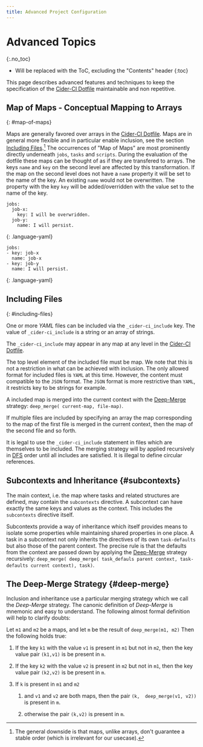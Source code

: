 ```yaml
---
title: Advanced Project Configuration 
---
```

# Advanced Topics
{:.no_toc}

* Will be replaced with the ToC, excluding the "Contents" header
{:toc}

This page describes advanced features and techniques to keep the specification
of the [Cider-CI Dotfile] maintainable and non repetitive.


## Map of Maps - Conceptual Mapping to Arrays
{: #map-of-maps}

Maps are generally favored over arrays in the [Cider-CI Dotfile]. Maps are in
general more flexible and in particular enable inclusion, see the section
[Including Files](#including-files).[^map-order] The occurrences of  "Map of
Maps" are most prominently directly underneath `jobs`, `tasks` and `scripts`.
During the evaluation of the dotfile these  maps can be thought of as if they
are transfered to arrays. The keys `name` and `key` on the second level are
affected by this transformation. If the map on the second level does not have
a `name` property it will be set to the name of the key. An existing `name`
would not be overwritten. The property with the key `key` will be
added/overridden with the value set to the name of the key.

    jobs: 
      job-x:
        key: I will be overwridden.
      job-y: 
        name: I will persist.
  {: .language-yaml}

    jobs: 
    - key: job-x 
      name: job-x
    - key: job-y 
      name: I will persist. 
  {: .language-yaml}


[^map-order]: The general downside is that maps, unlike arrays, don't guarantee a stable order (which is irrelevant for our usecase).

## Including Files 
{: #including-files}

One or more  _YAML_ files can be included via the `_cider-ci_include` key. The
value of `_cider-ci_include` is a string or an array of strings. 

The `_cider-ci_include` may appear in any map at any level in the [Cider-CI
Dotfile].

The top level element of the included file must be map. We note that this is
not a restriction in what can be achieved with inclusion. The only allowed
format for included files is `YAML` at this time. However, the content must
compatible to the `JSON` format. The `JSON` format is more restrictive than
`YAML`, it restricts key to be strings for example.

A included map is merged into the current context with the
[Deep-Merge](#deep-merge) strategy: `deep_merge( current-map, file-map)`.

If multiple files are included by specifying an array the map corresponding to
the map of the first file is merged in the current context, then the map of the
second file and so forth.

It is legal to use the `_cider-ci_include` statement in files which are
themselves to be included. The merging strategy will by applied recursively in
[DFS][] order until all includes are satisfied. It is illegal to define
circular references.

  [DFS]: http://en.wikipedia.org/wiki/Depth-first_search

## Subcontexts and Inheritance {#subcontexts}

The main context, i.e. the map where tasks and related structures are defined,
may contain the `subcontexts` directive. A subcontext can have exactly the same
keys and values as the context. This includes the `subcontexts` directive
itself. 

Subcontexts provide a way of inheritance which itself provides means to isolate
some properties while maintaining shared properties in one place. A task in
a subcontext not only inherits the directives of its own `task-defaults` but
also those of the parent context. The precise rule is that the defaults from
the context are passed down by applying the [Deep-Merge](#deep-merge) strategy
recursively: `deep_merge( deep_merge( task_defauls parent context,
task-defaults current context), task)`.


## The Deep-Merge Strategy {#deep-merge}

Inclusion and inheritance use a particular merging strategy which we call the
_Deep-Merge_ strategy. The canonic definition of _Deep-Merge_ is mnemonic and
easy to understand. The following almost formal definition will help to clarify
doubts: 

Let `m1` and `m2` be a maps, and let `m` be the result of `deep_merge(m1, m2)`
Then the  following holds true:

1. If the key `k1` with the value `v1` is present in `m1` but not in `m2`, then
  the key value pair `(k1,v1)` is be present in `m`. 

2. If the key `k2` with the value `v2` is present in `m2` but not in `m1`, then
  the key value pair `(k2,v2)` is be present in `m`. 

3. If `k` is present in `m1` and `m2`

    1. and  `v1` and `v2` are both maps, then the pair `(k,  deep_merge(v1, v2))` is present in `m`.

    2. otherwise the pair `(k,v2)` is present in `m`. 


  [Cider-CI Dotfile]: /project-configuration/dotfile.html

